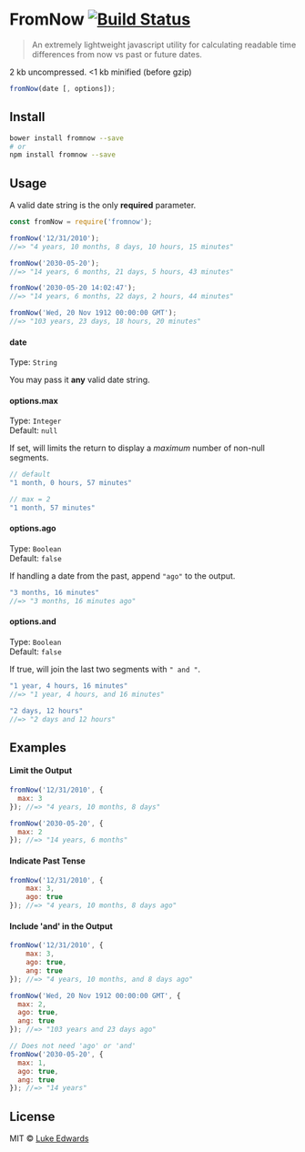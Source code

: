 # FromNow [![Build Status](https://travis-ci.org/lukeed/fromNow.svg?branch=master)](https://travis-ci.org/lukeed/fromNow)

> An extremely lightweight javascript utility for calculating readable time differences from now vs past or future dates.

2 kb uncompressed. <1 kb minified (before gzip)

```javascript
fromNow(date [, options]);
```

## Install

```bash
bower install fromnow --save
# or
npm install fromnow --save
```

## Usage

A valid date string is the only **required** parameter.

```js
const fromNow = require('fromnow');

fromNow('12/31/2010');
//=> "4 years, 10 months, 8 days, 10 hours, 15 minutes"

fromNow('2030-05-20');
//=> "14 years, 6 months, 21 days, 5 hours, 43 minutes"

fromNow('2030-05-20 14:02:47');
//=> "14 years, 6 months, 22 days, 2 hours, 44 minutes"

fromNow('Wed, 20 Nov 1912 00:00:00 GMT');
//=> "103 years, 23 days, 18 hours, 20 minutes"
```

#### date
Type: `String`

You may pass it **any** valid date string.

#### options.max
Type: `Integer`<br>
Default: `null`

If set, will limits the return to display a *maximum* number of non-null segments.

```javascript
// default
"1 month, 0 hours, 57 minutes"

// max = 2
"1 month, 57 minutes"
```

#### options.ago

Type: `Boolean`<br>
Default: `false`

If handling a date from the past, append `"ago"` to the output.

```javascript
"3 months, 16 minutes"
//=> "3 months, 16 minutes ago"
```

#### options.and
Type: `Boolean`<br>
Default: `false`

If true, will join the last two segments with `" and "`.

```javascript
"1 year, 4 hours, 16 minutes"
//=> "1 year, 4 hours, and 16 minutes"

"2 days, 12 hours"
//=> "2 days and 12 hours"
```

## Examples

#### Limit the Output
```javascript
fromNow('12/31/2010', {
  max: 3
}); //=> "4 years, 10 months, 8 days"

fromNow('2030-05-20', {
  max: 2
}); //=> "14 years, 6 months"
```

#### Indicate Past Tense
```javascript
fromNow('12/31/2010', {
	max: 3,
	ago: true
}); //=> "4 years, 10 months, 8 days ago"
```

#### Include 'and' in the Output
```javascript
fromNow('12/31/2010', {
	max: 3,
	ago: true,
	ang: true
}); //=> "4 years, 10 months, and 8 days ago"

fromNow('Wed, 20 Nov 1912 00:00:00 GMT', {
  max: 2,
  ago: true,
  ang: true
}); //=> "103 years and 23 days ago"

// Does not need 'ago' or 'and'
fromNow('2030-05-20', {
  max: 1,
  ago: true,
  ang: true
}); //=> "14 years"
```


## License

MIT © [Luke Edwards](https://lukeed.com)
